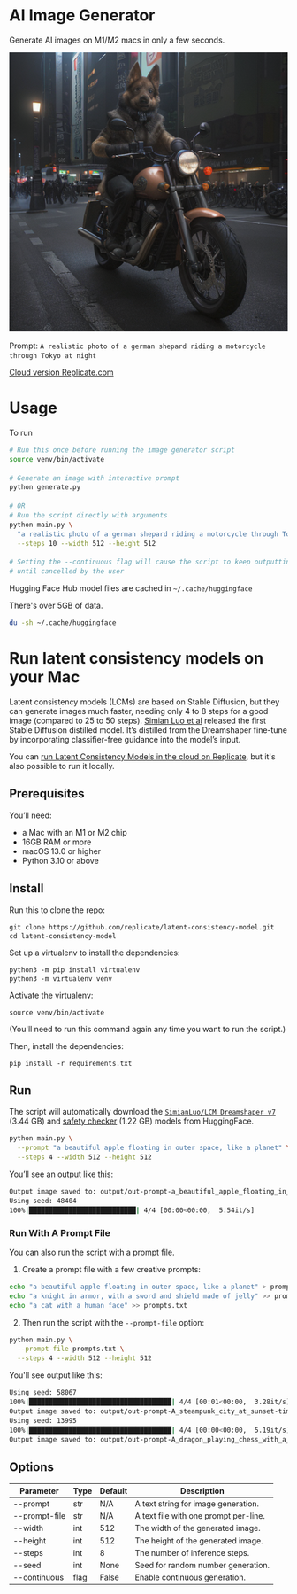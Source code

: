 # AI Image Generator

Generate AI images on M1/M2 macs in only a few seconds.

![Example Output](example-output1.png)

Prompt: `A realistic photo of a german shepard riding a motorcycle through Tokyo at night`

[Cloud version Replicate.com](https://replicate.com/luosiallen/latent-consistency-model)

# Usage

To run

```bash
# Run this once before running the image generator script
source venv/bin/activate

# Generate an image with interactive prompt
python generate.py

# OR
# Run the script directly with arguments
python main.py \
  "a realistic photo of a german shepard riding a motorcycle through Tokyo at night" \
  --steps 10 --width 512 --height 512

# Setting the --continuous flag will cause the script to keep outputting images
# until cancelled by the user
```

Hugging Face Hub model files are cached in `~/.cache/huggingface`

There's over 5GB of data.

```bash
du -sh ~/.cache/huggingface
```

# Run latent consistency models on your Mac

Latent consistency models (LCMs) are based on Stable Diffusion, but they can
generate images much faster, needing only 4 to 8 steps for a good image
(compared to 25 to 50 steps).
[Simian Luo et al](https://arxiv.org/abs/2310.04378) released the first Stable
Diffusion distilled model. It’s distilled from the Dreamshaper fine-tune by
incorporating classifier-free guidance into the model’s input.

You can
[run Latent Consistency Models in the cloud on Replicate](https://replicate.com/luosiallen/latent-consistency-model),
but it's also possible to run it locally.

## Prerequisites

You’ll need:

- a Mac with an M1 or M2 chip
- 16GB RAM or more
- macOS 13.0 or higher
- Python 3.10 or above

## Install

Run this to clone the repo:

    git clone https://github.com/replicate/latent-consistency-model.git
    cd latent-consistency-model

Set up a virtualenv to install the dependencies:

    python3 -m pip install virtualenv
    python3 -m virtualenv venv

Activate the virtualenv:

    source venv/bin/activate

(You'll need to run this command again any time you want to run the script.)

Then, install the dependencies:

    pip install -r requirements.txt

## Run

The script will automatically download the
[`SimianLuo/LCM_Dreamshaper_v7`](https://huggingface.co/SimianLuo/LCM_Dreamshaper_v7)
(3.44 GB) and
[safety checker](https://huggingface.co/CompVis/stable-diffusion-safety-checker)
(1.22 GB) models from HuggingFace.

```sh
python main.py \
  --prompt "a beautiful apple floating in outer space, like a planet" \
  --steps 4 --width 512 --height 512
```

You’ll see an output like this:

```sh
Output image saved to: output/out-prompt-a_beautiful_apple_floating_in_outer_space,_like_a_planet-time-20231027-181911-seed-7445-width-512-height-512-steps-4.png
Using seed: 48404
100%|███████████████████████████| 4/4 [00:00<00:00,  5.54it/s]
```

### Run With A Prompt File

You can also run the script with a prompt file.

1. Create a prompt file with a few creative prompts:

```sh
echo "a beautiful apple floating in outer space, like a planet" > prompts.txt
echo "a knight in armor, with a sword and shield made of jelly" >> prompts.txt
echo "a cat with a human face" >> prompts.txt
```

2. Then run the script with the `--prompt-file` option:

```sh
python main.py \
  --prompt-file prompts.txt \
  --steps 4 --width 512 --height 512
```

You'll see output like this:

```sh
Using seed: 58067
100%|████████████████████████████████████| 4/4 [00:01<00:00,  3.28it/s]
Output image saved to: output/out-prompt-A_steampunk_city_at_sunset-time-20231027-181942-seed-58067-width-512-height-512-steps-4.png
Using seed: 13995
100%|████████████████████████████████████| 4/4 [00:00<00:00,  5.19it/s]
Output image saved to: output/out-prompt-A_dragon_playing_chess_with_a_knight-time-20231027-181943-seed-13995-width-512-height-512-steps-4.png
```

## Options

| Parameter     | Type | Default | Description                           |
| ------------- | ---- | ------- | ------------------------------------- |
| --prompt      | str  | N/A     | A text string for image generation.   |
| --prompt-file | str  | N/A     | A text file with one prompt per-line. |
| --width       | int  | 512     | The width of the generated image.     |
| --height      | int  | 512     | The height of the generated image.    |
| --steps       | int  | 8       | The number of inference steps.        |
| --seed        | int  | None    | Seed for random number generation.    |
| --continuous  | flag | False   | Enable continuous generation.         |
